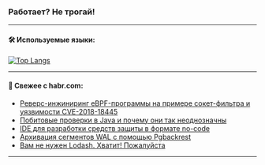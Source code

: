 ### Работает? Не трогай!

---
<!--
#### 🛠️ Technical stack:

![Java](https://img.shields.io/badge/Java-informational?logo=Oracle&style=flat&logoColor=white&color=FF4500)
![Kotlin](https://img.shields.io/badge/Kotlin-informational?logo=Kotlin&style=flat&logoColor=white&color=774D97)
![TS](https://img.shields.io/badge/TypeScript-informational?logo=typeScript&style=flat&logoColor=black&color=017acc)
![Python](https://img.shields.io/badge/Python-informational?logo=Python&style=flat&logoColor=black&color=ffdd54) <br>
![Spring](https://img.shields.io/badge/Spring-informational?logo=Spring&style=flat&logoColor=white&color=6DB33F) 
![SpringBoot](https://img.shields.io/badge/SpringBoot-informational?logo=SpringBoot&style=flat&logoColor=white&color=6DB33F)
![Nest](https://img.shields.io/badge/NestJS-informational?logo=NestJS&style=flat&logoColor=white&color=E0234E) 
![NodeJS](https://img.shields.io/badge/NodeJS-informational?logo=node.js&style=flat&logoColor=white&color=70A760)<br>
![PostgreSQL](https://img.shields.io/badge/PostgreSQL-informational?logo=PostgreSQL&style=flat&logoColor=white&color=DAA520)
![MongoDB](https://img.shields.io/badge/MongoDB-informational?logo=MongoDB&style=flat&logoColor=white&color=870000)
![Apache](https://img.shields.io/badge/Apache-informational?logo=apache&style=flat&logoColor=white&color=f74e28)

___ 
-->

#### 🛠️ Используемые языки:

[![Top Langs](https://github-readme-stats-u2qms2cxw-advtsettinggmailcoms-projects.vercel.app/api/top-langs/?username=zloylis&langs_count=10&hide_title=true&title_color=e6edf3&size_weight=0.5&count_weight=0.5&layout=compact&hide_progress=true&hide_border=true&theme=dracula)](https://github.com/zloylis)

<!---


####  :octocat:&nbsp;&nbsp; Статистика:

![GitHub stats](https://github-readme-stats-u2qms2cxw-advtsettinggmailcoms-projects.vercel.app/api?username=zloylis&show_icons=true&hide_border=true&theme=dracula&title_color=e6edf3&include_all_commits=true&count_private=true&hide_rank=false&hide_title=true&rank_icon=github)
-->
---

#### 💬 Свежее с habr.com:

<!-- BLOG-POST-LIST:START -->
- [Реверс-инжиниринг eBPF-программы на примере сокет-фильтра и уязвимости CVE-2018-18445](https://habr.com/ru/companies/pt/articles/823053/?utm_source=habrahabr&utm_medium=rss&utm_campaign=823053)
- [Побитовые проверки в Java и почему они так неоднозначны](https://habr.com/ru/companies/pvs-studio/articles/823488/?utm_source=habrahabr&utm_medium=rss&utm_campaign=823488)
- [IDE для разработки средств защиты в формате no-code](https://habr.com/ru/companies/securityvison/articles/823486/?utm_source=habrahabr&utm_medium=rss&utm_campaign=823486)
- [Архивация сегментов WAL с помощью Pgbackrest](https://habr.com/ru/companies/T1Holding/articles/823360/?utm_source=habrahabr&utm_medium=rss&utm_campaign=823360)
- [Вам не нужен Lodash. Хватит! Пожалуйста](https://habr.com/ru/articles/823484/?utm_source=habrahabr&utm_medium=rss&utm_campaign=823484)
<!-- BLOG-POST-LIST:END -->

---
